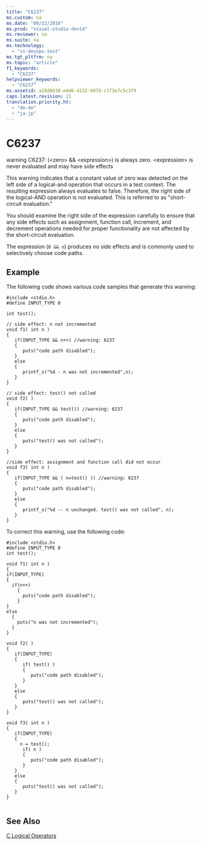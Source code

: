 ```yaml
---
title: "C6237"
ms.custom: na
ms.date: "09/22/2016"
ms.prod: "visual-studio-dev14"
ms.reviewer: na
ms.suite: na
ms.technology: 
  - "vs-devops-test"
ms.tgt_pltfrm: na
ms.topic: "article"
f1_keywords: 
  - "C6237"
helpviewer_keywords: 
  - "C6237"
ms.assetid: a18d8630-e4d6-4132-b976-c1f3e7c5c3f0
caps.latest.revision: 21
translation.priority.ht: 
  - "de-de"
  - "ja-jp"
---
```

# C6237
warning C6237: (\<zero> && \<expression>) is always zero. \<expression> is never evaluated and may have side effects  
  
 This warning indicates that a constant value of zero was detected on the left side of a logical-and operation that occurs in a test context. The resulting expression always evaluates to false. Therefore, the right side of the logical-AND operation is not evaluated. This is referred to as "short-circuit evaluation."  
  
 You should examine the right side of the expression carefully to ensure that any side effects such as assignment, function call, increment, and decrement operations needed for proper functionality are not affected by the short-circuit evaluation.  
  
 The expression (`0 && n`) produces no side effects and is commonly used to selectively choose code paths.  
  
## Example  
 The following code shows various code samples that generate this warning:  
  
```  
#include <stdio.h>  
#define INPUT_TYPE 0  
  
int test();  
  
// side effect: n not incremented  
void f1( int n )  
{  
   if(INPUT_TYPE && n++) //warning: 6237  
   {  
      puts("code path disabled");  
   }  
   else  
   {  
      printf_s("%d - n was not incremented",n);  
   }  
}  
  
// side effect: test() not called  
void f2( )  
{  
   if(INPUT_TYPE && test()) //warning: 6237  
   {  
      puts("code path disabled");  
   }  
   else  
   {  
      puts("test() was not called");  
   }  
}  
  
//side effect: assignment and function call did not occur  
void f3( int n )  
{  
   if(INPUT_TYPE && ( n=test() )) //warning: 6237  
   {  
      puts("code path disabled");  
   }  
   else  
   {  
      printf_s("%d -- n unchanged. test() was not called", n);  
   }  
}  
```  
  
 To correct this warning, use the following code:  
  
```  
#include <stdio.h>  
#define INPUT_TYPE 0  
int test();  
  
void f1( int n )  
{  
if(INPUT_TYPE)  
{  
  if(n++)  
    {  
      puts("code path disabled");  
    }  
}  
else  
  {  
    puts("n was not incremented");  
  }  
}  
  
void f2( )  
{  
   if(INPUT_TYPE)  
   {  
      if( test() )  
      {  
         puts("code path disabled");  
      }  
   }  
   else  
   {  
      puts("test() was not called");  
   }  
}  
  
void f3( int n )  
{  
   if(INPUT_TYPE)  
   {  
     n = test();  
      if( n )  
      {  
         puts("code path disabled");  
      }  
   }  
   else  
   {  
      puts("test() was not called");  
   }  
}  
  
```  
  
## See Also  
 [C Logical Operators](../vs140/c-logical-operators.md)